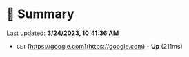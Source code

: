 # 📖 Summary
Last updated: **3/24/2023, 10:41:36 AM**

- `GET` [https://google.com](https://google.com) - **Up** (211ms)
